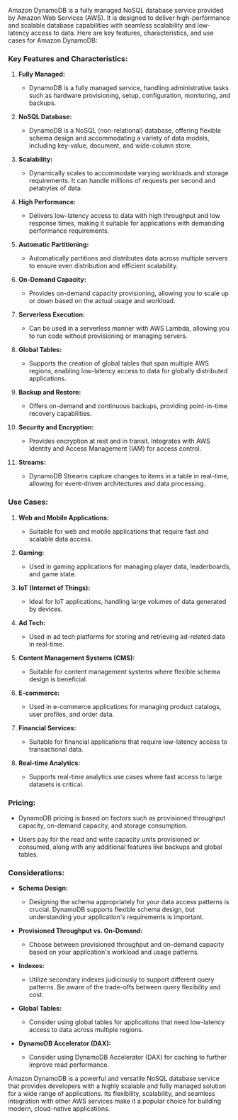 Amazon DynamoDB is a fully managed NoSQL database service provided by Amazon Web Services (AWS). It is designed to deliver high-performance and scalable database capabilities with seamless scalability and low-latency access to data. Here are key features, characteristics, and use cases for Amazon DynamoDB:

### Key Features and Characteristics:

1. **Fully Managed:**
   - DynamoDB is a fully managed service, handling administrative tasks such as hardware provisioning, setup, configuration, monitoring, and backups.

2. **NoSQL Database:**
   - DynamoDB is a NoSQL (non-relational) database, offering flexible schema design and accommodating a variety of data models, including key-value, document, and wide-column store.

3. **Scalability:**
   - Dynamically scales to accommodate varying workloads and storage requirements. It can handle millions of requests per second and petabytes of data.

4. **High Performance:**
   - Delivers low-latency access to data with high throughput and low response times, making it suitable for applications with demanding performance requirements.

5. **Automatic Partitioning:**
   - Automatically partitions and distributes data across multiple servers to ensure even distribution and efficient scalability.

6. **On-Demand Capacity:**
   - Provides on-demand capacity provisioning, allowing you to scale up or down based on the actual usage and workload.

7. **Serverless Execution:**
   - Can be used in a serverless manner with AWS Lambda, allowing you to run code without provisioning or managing servers.

8. **Global Tables:**
   - Supports the creation of global tables that span multiple AWS regions, enabling low-latency access to data for globally distributed applications.

9. **Backup and Restore:**
   - Offers on-demand and continuous backups, providing point-in-time recovery capabilities.

10. **Security and Encryption:**
    - Provides encryption at rest and in transit. Integrates with AWS Identity and Access Management (IAM) for access control.

11. **Streams:**
    - DynamoDB Streams capture changes to items in a table in real-time, allowing for event-driven architectures and data processing.

### Use Cases:

1. **Web and Mobile Applications:**
   - Suitable for web and mobile applications that require fast and scalable data access.

2. **Gaming:**
   - Used in gaming applications for managing player data, leaderboards, and game state.

3. **IoT (Internet of Things):**
   - Ideal for IoT applications, handling large volumes of data generated by devices.

4. **Ad Tech:**
   - Used in ad tech platforms for storing and retrieving ad-related data in real-time.

5. **Content Management Systems (CMS):**
   - Suitable for content management systems where flexible schema design is beneficial.

6. **E-commerce:**
   - Used in e-commerce applications for managing product catalogs, user profiles, and order data.

7. **Financial Services:**
   - Suitable for financial applications that require low-latency access to transactional data.

8. **Real-time Analytics:**
   - Supports real-time analytics use cases where fast access to large datasets is critical.

### Pricing:

- DynamoDB pricing is based on factors such as provisioned throughput capacity, on-demand capacity, and storage consumption.

- Users pay for the read and write capacity units provisioned or consumed, along with any additional features like backups and global tables.

### Considerations:

- **Schema Design:**
  - Designing the schema appropriately for your data access patterns is crucial. DynamoDB supports flexible schema design, but understanding your application's requirements is important.

- **Provisioned Throughput vs. On-Demand:**
  - Choose between provisioned throughput and on-demand capacity based on your application's workload and usage patterns.

- **Indexes:**
  - Utilize secondary indexes judiciously to support different query patterns. Be aware of the trade-offs between query flexibility and cost.

- **Global Tables:**
  - Consider using global tables for applications that need low-latency access to data across multiple regions.

- **DynamoDB Accelerator (DAX):**
  - Consider using DynamoDB Accelerator (DAX) for caching to further improve read performance.

Amazon DynamoDB is a powerful and versatile NoSQL database service that provides developers with a highly scalable and fully managed solution for a wide range of applications. Its flexibility, scalability, and seamless integration with other AWS services make it a popular choice for building modern, cloud-native applications.
